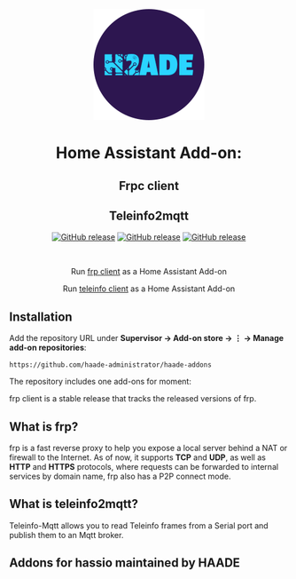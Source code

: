 <div align="center">
<img src="images/logo.png">
<h1>Home Assistant Add-on:</h1>
<h2>Frpc client</h2>
<h2>Teleinfo2mqtt</h2>


[![GitHub release](https://img.shields.io/github/tag/fatedier/frp.svg?label=release-fatedier)](https://github.com/fatedier/frp/releases)
[![GitHub release](https://img.shields.io/github/tag/haade-administrator/haade-addons.svg?label=release-haade)](https://github.com/haade-administrator/haade-addons/releases)
[![GitHub release](https://img.shields.io/github/tag/fmartinou/teleinfo-mqtt.svg?label=release-fmartinou)](https://github.com/fmartinou/teleinfo-mqtt/releases)

<br>
<p>Run <a href="https://github.com/fatedier/frp">frp client</a> as a Home Assistant Add-on</p>
<p>Run <a href="https://github.com/fmartinou/teleinfo-mqtt">teleinfo client</a> as a Home Assistant Add-on</p>
</div>

## Installation

Add the repository URL under **Supervisor → Add-on store → ⋮ → Manage add-on repositories**:

    https://github.com/haade-administrator/haade-addons
    
The repository includes one add-ons for moment:

frp client is a stable release that tracks the released versions of frp.

    

## What is frp?

frp is a fast reverse proxy to help you expose a local server behind a NAT or firewall to the Internet. As of now, it supports **TCP** and **UDP**, as well as **HTTP** and **HTTPS** protocols, where requests can be forwarded to internal services by domain name, frp also has a P2P connect mode.
    

## What is teleinfo2mqtt?

Teleinfo-Mqtt allows you to read Teleinfo frames from a Serial port and publish them to an Mqtt broker.

## Addons for hassio maintained by HAADE
